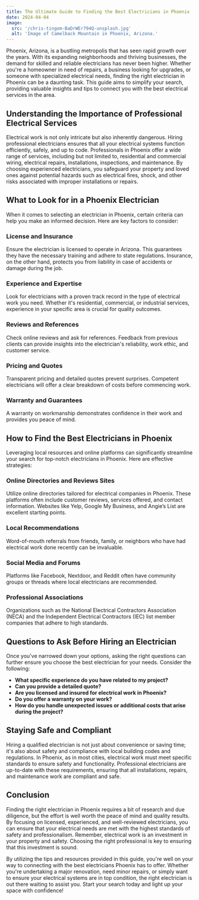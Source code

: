 ```yaml
---
title: The Ultimate Guide to Finding the Best Electricians in Phoenix
date: 2024-04-04
image:
  src: '/chris-tingom-BaDrWEr794Q-unsplash.jpg'
  alt: 'Image of Camelback Mountain in Phoenix, Arizona.'
---
```


Phoenix, Arizona, is a bustling metropolis that has seen rapid growth over the years. With its expanding neighborhoods and thriving businesses, the demand for skilled and reliable electricians has never been higher. Whether you're a homeowner in need of repairs, a business looking for upgrades, or someone with specialized electrical needs, finding the right electrician in Phoenix can be a daunting task. This guide aims to simplify your search, providing valuable insights and tips to connect you with the best electrical services in the area.

## Understanding the Importance of Professional Electrical Services

Electrical work is not only intricate but also inherently dangerous. Hiring professional electricians ensures that all your electrical systems function efficiently, safely, and up to code. Professionals in Phoenix offer a wide range of services, including but not limited to, residential and commercial wiring, electrical repairs, installations, inspections, and maintenance. By choosing experienced electricians, you safeguard your property and loved ones against potential hazards such as electrical fires, shock, and other risks associated with improper installations or repairs.

## What to Look for in a Phoenix Electrician

When it comes to selecting an electrician in Phoenix, certain criteria can help you make an informed decision. Here are key factors to consider:

### License and Insurance

Ensure the electrician is licensed to operate in Arizona. This guarantees they have the necessary training and adhere to state regulations. Insurance, on the other hand, protects you from liability in case of accidents or damage during the job.

### Experience and Expertise

Look for electricians with a proven track record in the type of electrical work you need. Whether it's residential, commercial, or industrial services, experience in your specific area is crucial for quality outcomes.

### Reviews and References

Check online reviews and ask for references. Feedback from previous clients can provide insights into the electrician's reliability, work ethic, and customer service.

### Pricing and Quotes

Transparent pricing and detailed quotes prevent surprises. Competent electricians will offer a clear breakdown of costs before commencing work.

### Warranty and Guarantees

A warranty on workmanship demonstrates confidence in their work and provides you peace of mind.

## How to Find the Best Electricians in Phoenix

Leveraging local resources and online platforms can significantly streamline your search for top-notch electricians in Phoenix. Here are effective strategies:

### Online Directories and Reviews Sites

Utilize online directories tailored for electrical companies in Phoenix. These platforms often include customer reviews, services offered, and contact information. Websites like Yelp, Google My Business, and Angie’s List are excellent starting points.

### Local Recommendations

Word-of-mouth referrals from friends, family, or neighbors who have had electrical work done recently can be invaluable.

### Social Media and Forums

Platforms like Facebook, Nextdoor, and Reddit often have community groups or threads where local electricians are recommended.

### Professional Associations

Organizations such as the National Electrical Contractors Association (NECA) and the Independent Electrical Contractors (IEC) list member companies that adhere to high standards.

## Questions to Ask Before Hiring an Electrician

Once you've narrowed down your options, asking the right questions can further ensure you choose the best electrician for your needs. Consider the following:

- **What specific experience do you have related to my project?**
- **Can you provide a detailed quote?**
- **Are you licensed and insured for electrical work in Phoenix?**
- **Do you offer a warranty on your work?**
- **How do you handle unexpected issues or additional costs that arise during the project?**

## Staying Safe and Compliant

Hiring a qualified electrician is not just about convenience or saving time; it's also about safety and compliance with local building codes and regulations. In Phoenix, as in most cities, electrical work must meet specific standards to ensure safety and functionality. Professional electricians are up-to-date with these requirements, ensuring that all installations, repairs, and maintenance work are compliant and safe.

## Conclusion

Finding the right electrician in Phoenix requires a bit of research and due diligence, but the effort is well worth the peace of mind and quality results. By focusing on licensed, experienced, and well-reviewed electricians, you can ensure that your electrical needs are met with the highest standards of safety and professionalism. Remember, electrical work is an investment in your property and safety. Choosing the right professional is key to ensuring that this investment is sound.

By utilizing the tips and resources provided in this guide, you're well on your way to connecting with the best electricians Phoenix has to offer. Whether you're undertaking a major renovation, need minor repairs, or simply want to ensure your electrical systems are in top condition, the right electrician is out there waiting to assist you. Start your search today and light up your space with confidence!
